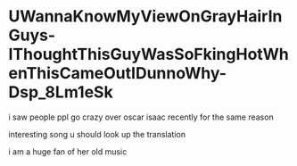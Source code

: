 # UWannaKnowMyViewOnGrayHairInGuys-IThoughtThisGuyWasSoFkingHotWhenThisCameOutIDunnoWhy-Dsp_8Lm1eSk

i saw people ppl go crazy over oscar isaac recently for the same reason

interesting song u should look up the translation

i am a huge fan of her old music
